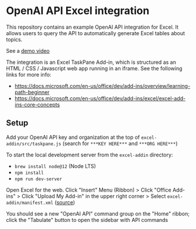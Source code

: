 # OpenAI API Excel integration

This repository contains an example OpenAI API integration for Excel. It allows users to query the API to automatically generate Excel tables about topics.

See a [demo video](https://beta.openai.com/?app=productivity&example=4_4_0)

The integration is an Excel TaskPane Add-in, which is structured as an HTML / CSS / Javascript web app running in an iframe. See the following links for more info:
- https://docs.microsoft.com/en-us/office/dev/add-ins/overview/learning-path-beginner
- https://docs.microsoft.com/en-us/office/dev/add-ins/excel/excel-add-ins-core-concepts

## Setup

Add your OpenAI API key and organization at the top of `excel-addin/src/taskpane.js` (search for `***KEY HERE***` and `***ORG HERE***`)

To start the local development server from the `excel-addin` directory:
- `brew install node@12` (Node LTS)
- `npm install`
- `npm run dev-server`

Open Excel for the web. Click "Insert" Menu (Ribbon) > Click "Office Add-ins" > Click "Upload My Add-in" in the upper right corner > Select `excel-addin/manifest.xml` ([source](https://docs.microsoft.com/en-us/office/dev/add-ins/testing/sideload-office-add-ins-for-testing#sideload-an-office-add-in-in-office-on-the-web))

You should see a new "OpenAI API" command group on the "Home" ribbon; click the "Tabulate" button to open the sidebar with API commands
